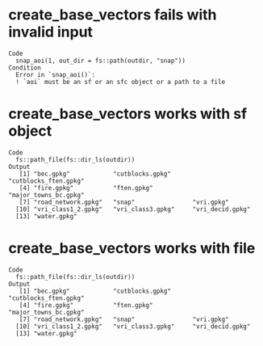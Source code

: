 # create_base_vectors fails with invalid input

    Code
      snap_aoi(1, out_dir = fs::path(outdir, "snap"))
    Condition
      Error in `snap_aoi()`:
      ! `aoi` must be an sf or an sfc object or a path to a file

# create_base_vectors works with sf object

    Code
      fs::path_file(fs::dir_ls(outdir))
    Output
       [1] "bec.gpkg"            "cutblocks.gpkg"      "cutblocks_ften.gpkg"
       [4] "fire.gpkg"           "ften.gpkg"           "major_towns_bc.gpkg"
       [7] "road_network.gpkg"   "snap"                "vri.gpkg"           
      [10] "vri_class1_2.gpkg"   "vri_class3.gpkg"     "vri_decid.gpkg"     
      [13] "water.gpkg"         

# create_base_vectors works with file

    Code
      fs::path_file(fs::dir_ls(outdir))
    Output
       [1] "bec.gpkg"            "cutblocks.gpkg"      "cutblocks_ften.gpkg"
       [4] "fire.gpkg"           "ften.gpkg"           "major_towns_bc.gpkg"
       [7] "road_network.gpkg"   "snap"                "vri.gpkg"           
      [10] "vri_class1_2.gpkg"   "vri_class3.gpkg"     "vri_decid.gpkg"     
      [13] "water.gpkg"         

